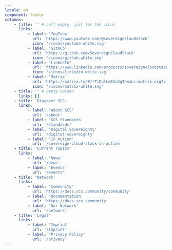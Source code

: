 ```yaml
---
locale: en
component: footer
columns:
    - title: '' # Left empty, just for the icons
      links:
          - label: 'YouTube'
            url: 'https://www.youtube.com/@sovereigncloudstack'
            icon: '/icons/youtube-white.svg'
          - label: 'GitHub'
            url: 'https://github.com/SovereignCloudStack'
            icon: '/icons/github-white.svg'
          - label: 'LinkedIn'
            url: 'https://www.linkedin.com/products/sovereigncloudstack-sovereign-cloud-stack'
            icon: '/icons/linkedin-white.svg'
          - label: 'Matrix'
            url: 'https://matrix.to/#/!TiDqlLmEUaXqTemaLc:matrix.org?via=matrix.org'
            icon: '/icons/matrix-white.svg'
    - title: '' # Empty column
      links: []
    - title: 'Discover SCS'
      links:
          - label: 'About SCS'
            url: '/about'
          - label: 'SCS Standards'
            url: '/standards'
          - label: 'Digital Sovereignty'
            url: '/digital-sovereignty'
          - label: 'In Action'
            url: '/sovereign-cloud-stack-in-action'
    - title: 'Current Topics'
      links:
          - label: 'News'
            url: '/news'
          - label: 'Events'
            url: '/events'
    - title: 'Network'
      links:
          - label: 'Community'
            url: 'https://docs.scs.community/community'
          - label: 'Documentation'
            url: 'https://docs.scs.community'
          - label: 'Our Network'
            url: '/network'
    - title: 'Legal'
      links:
          - label: 'Imprint'
            url: '/imprint'
          - label: 'Privacy Policy'
            url: '/privacy'
---
```

